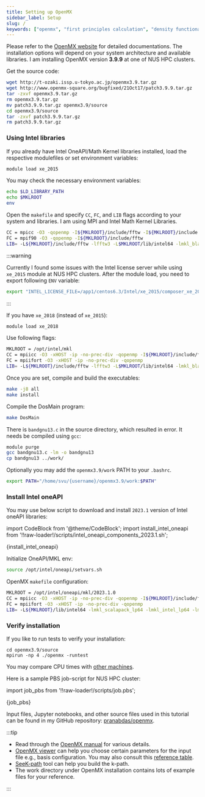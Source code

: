 ```yaml
---
title: Setting up OpenMX
sidebar_label: Setup
slug: /
keywords: ["openmx", "first principles calculation", "density functional theory", "DFT", "bandstructure calculation"]
---
```

Please refer to the [OpenMX website](http://www.openmx-square.org) for detailed
documentations. The installation options will depend on your system architecture
and available libraries. I am installing OpenMX version **3.9.9** at one of NUS
HPC clusters.

Get the source code:
```bash showLineNumbers
wget http://t-ozaki.issp.u-tokyo.ac.jp/openmx3.9.tar.gz
wget http://www.openmx-square.org/bugfixed/21Oct17/patch3.9.9.tar.gz
tar -zxvf openmx3.9.tar.gz
rm openmx3.9.tar.gz
mv patch3.9.9.tar.gz openmx3.9/source
cd openmx3.9/source
tar -zxvf patch3.9.9.tar.gz
rm patch3.9.9.tar.gz
```

### Using Intel libraries

If you already have Intel OneAPI/Math Kernel libraries installed, load the
respective modulefiles or set environment variables:
```bash
module load xe_2015
```

You may check the necessary environment variables:
```bash
echo $LD_LIBRARY_PATH
echo $MKLROOT
env
```

Open the `makefile` and specify `CC`, `FC`, and `LIB` flags according to your
system and libraries. I am using MPI and Intel Math Kernel Libraries.
```bash
CC = mpicc -O3 -qopenmp -I${MKLROOT}/include/fftw -I${MKLROOT}/include
FC = mpif90 -O3 -qopenmp -I${MKLROOT}/include/fftw
LIB= -L${MKLROOT}/include/fftw -lfftw3 -L$MKLROOT/lib/intel64 -lmkl_blacs_intelmpi_lp64 -lmkl_scalapack_lp64 -lmkl_intel_lp64 -lmkl_core -lmkl_intel_thread -lpthread -lifcore
```

:::warning

Currently I found some issues with the Intel license server while using
`xe_2015` module at NUS HPC clusters. After the module load, you need to export
following `ENV` variable:
```bash
export "INTEL_LICENSE_FILE=/app1/centos6.3/Intel/xe_2015/composer_xe_2015.3.187/licenses"
```

:::

If you have `xe_2018` (instead of `xe_2015`):
```bash
module load xe_2018
```

Use following flags:
```bash
MKLROOT = /opt/intel/mkl
CC = mpiicc -O3 -xHOST -ip -no-prec-div -qopenmp -I${MKLROOT}/include/fftw -I${MKLROOT}/include
FC = mpiifort -O3 -xHOST -ip -no-prec-div -qopenmp
LIB= -L${MKLROOT}/include/fftw -lfftw3 -L$MKLROOT/lib/intel64 -lmkl_blacs_intelmpi_lp64 -lmkl_scalapack_lp64 -lmkl_intel_lp64 -lmkl_core -lmkl_intel_thread -lpthread -lifcore
```

Once you are set, compile and build the executables:
```bash
make -j8 all
make install
```

Compile the DosMain program:
```bash
make DosMain
```

There is `bandgnu13.c` in the source directory, which resulted in error. It
needs be compiled using `gcc`:
```bash
module purge
gcc bandgnu13.c -lm -o bandgnu13
cp bandgnu13 ../work/
```

Optionally you may add the `openmx3.9/work` PATH to your `.bashrc`.
```bash
export PATH="/home/svu/{username}/openmx3.9/work:$PATH"
```

### Install Intel oneAPI

You may use below script to download and install `2023.1` version of Intel
oneAPI libraries:

import CodeBlock from '@theme/CodeBlock';
import install_intel_oneapi from '!!raw-loader!/scripts/intel_oneapi_components_2023.1.sh';

<CodeBlock language="bash" title="scripts/intel_oneapi_components_2023.1.sh" showLineNumbers>{install_intel_oneapi}</CodeBlock>

Initialize OneAPI/MKL env:

```bash
source /opt/intel/oneapi/setvars.sh
```

OpenMX `makefile` configuration:
```bash
MKLROOT = /opt/intel/oneapi/mkl/2023.1.0
CC = mpiicc -O3 -xHOST -ip -no-prec-div -qopenmp -I${MKLROOT}/include/fftw -I${MKLROOT}/include
FC = mpiifort -O3 -xHOST -ip -no-prec-div -qopenmp
LIB= -L${MKLROOT}/lib/intel64 -lmkl_scalapack_lp64 -lmkl_intel_lp64 -lmkl_intel_thread -lmkl_core -lifcore -lmkl_blacs_intelmpi_lp64 -liomp5 -lpthread -lm -ldl
```

### Verify installation

If you like to run tests to verify your installation:

```
cd openmx3.9/source
mpirun -np 4 ./openmx -runtest
```

You may compare CPU times with [other machines](
http://www.openmx-square.org/openmx_man3.9/node17.html).

Here is a sample PBS job-script for NUS HPC cluster:

import job_pbs from '!!raw-loader!/scripts/job.pbs';

<CodeBlock language="bash" title="scripts/job.pbs" showLineNumbers>{job_pbs}</CodeBlock>

Input files, Jupyter notebooks, and other source files used in this tutorial can
be found in my GitHub repository: [pranabdas/openmx](
https://github.com/pranabdas/openmx/).

:::tip

- Read through the [OpenMX manual](http://www.openmx-square.org/openmx_man3.9/)
for various details.
- [OpenMX viewer](http://www.openmx-square.org/viewer/index.html) can help you
choose certain parameters for the input file e.g., basis configuration. You may
also consult this [reference table](
http://www.openmx-square.org/openmx_man3.9/node27.html).
- [SeeK-path](https://www.materialscloud.org/work/tools/seekpath) tool can help
you build the k-path.
- The work directory under OpenMX installation contains lots of example files
for your reference.

:::
